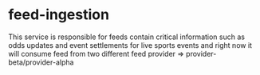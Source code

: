 # feed-ingestion
This service is responsible for feeds contain critical information such as odds updates and event settlements for live sports events and right now it will consume feed from two different feed provider => provider-beta/provider-alpha
